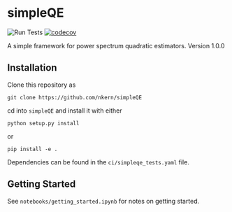 # simpleQE
![Run Tests](https://github.com/nkern/simpleQE/workflows/Run%20Tests/badge.svg)
[![codecov](https://codecov.io/gh/nkern/simpleQE/branch/master/graph/badge.svg?token=07A0FEVIBW)](https://codecov.io/gh/nkern/simpleQE)

A simple framework for power spectrum quadratic estimators.
Version 1.0.0

## Installation

Clone this repository as

`git clone https://github.com/nkern/simpleQE`

cd into `simpleQE` and install it with either

`python setup.py install`

or

`pip install -e .`

Dependencies can be found in the `ci/simpleqe_tests.yaml` file.

## Getting Started
See `notebooks/getting_started.ipynb` for notes on getting started.